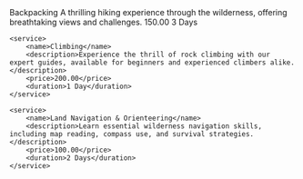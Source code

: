 <?xml version="1.0" encoding="UTF-8"?>
<services>
    <service>
        <name>Backpacking</name>
        <description>A thrilling hiking experience through the wilderness, offering breathtaking views and challenges.</description>
        <price>150.00</price>
        <duration>3 Days</duration>
    </service>
    
    <service>
        <name>Climbing</name>
        <description>Experience the thrill of rock climbing with our expert guides, available for beginners and experienced climbers alike.</description>
        <price>200.00</price>
        <duration>1 Day</duration>
    </service>
    
    <service>
        <name>Land Navigation & Orienteering</name>
        <description>Learn essential wilderness navigation skills, including map reading, compass use, and survival strategies.</description>
        <price>100.00</price>
        <duration>2 Days</duration>
    </service>
</services>


